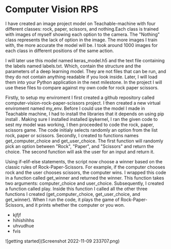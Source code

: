# Computer Vision RPS

I have created an image project model on Teachable-machine with four different classes: rock, paper, scissors, and nothing.Each class is trained with images of myself showing each option to the camera. The "Nothing" class represents the lack of option in the image. The more images I train with, the more accurate the model will be. I took around 1000 images for each class in different positions of the same action.

I will later use this model named keras_model.h5 and the text file containing the labels named labels.txt. Which, contain the structure and the parameters of a deep learning model. They are not files that can be run, and they do not contain anything readable if you look inside. Later, I will load them into your Python application in the next milestone. In the project I will use these files to compare against my own code for rock paper scissors.

Firstly, to setup my enviroment I first created a github repository called computer-vision-rock-paper-scissors project. I then created a new virtual enviroment named my_env. Before I could use the model I made in Teachable machine, I had to install the libraries that it depends on using pip install <library>. Making sure I installed installed ipykernel, I ran the given code to sest my model was working, I then proceeded to code the rock, paper, scissors game. The code initialy selects randomly an option from the list rock, paper or scissors. Secondly, I created to functions names get_computer_choice and get_user_choice. The first function will randomly pick an option between "Rock", "Paper", and "Scissors" and return the choice. The second function will ask the user for an input and return it.

Using if-elif-else statements, the script now choose a winner based on the classic rules of Rock-Paper-Scissors. For example, if the computer chooses rock and the user chooses scissors, the computer wins. I wrapped this code in a function called get_winner and returned the winner. This function takes two arguments: computer_choice and user_choice. Subsequently, I created a function called play. Inside this function I called all the other three functions I created (get_computer_choice, get_user_choice, and get_winner). When I run the code, it plays the game of Rock-Paper-Scissors, and it prints whether the computer or you won.

* kjfjf
* hihishihhs
* uhvudhue
* fvis

![getting started](Screenshot 2022-11-09 233707.png)

